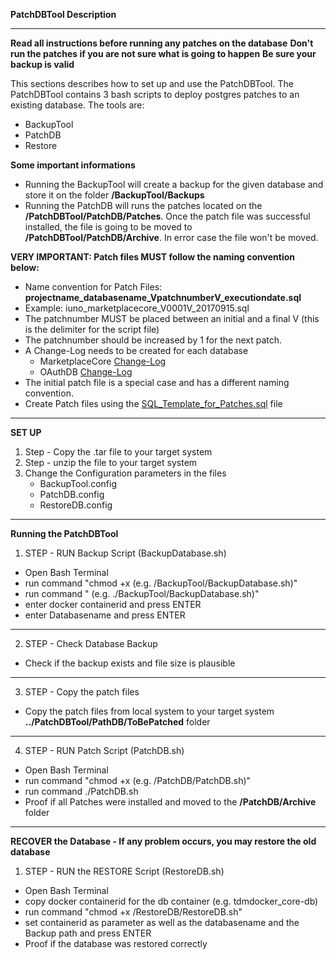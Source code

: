 **PatchDBTool Description**
* * * * * * * *
**Read all instructions before running any patches on the database**
**Don't run the patches if you are not sure what is going to happen**
**Be sure your backup is valid**


This sections describes how to set up and use the PatchDBTool. The PatchDBTool contains 3 bash scripts to deploy postgres patches to an existing database. The tools
are:
- BackupTool
- PatchDB
- Restore

**Some important informations**
- Running the BackupTool will create a backup for the given database and store it on the folder **/BackupTool/Backups**
- Running the PatchDB will runs the patches located on the **/PatchDBTool/PatchDB/Patches**. Once the patch file was successful installed, the file is going to be moved to **/PatchDBTool/PatchDB/Archive**. In error case the file won't be moved.

**VERY IMPORTANT: Patch files MUST follow the naming convention below:**
- Name convention for Patch Files: **projectname_databasename_VpatchnumberV_executiondate.sql**
- Example: iuno_marketplacecore_V0001V_20170915.sql
- The patchnumber MUST be placed between an initial and a final V (this is the delimiter for the script file)
- The patchnumber should be increased by 1 for the next patch.
- A Change-Log needs to be created for each database
    - MarketplaceCore [Change-Log](https://github.com/IUNO-TDM/MarketplaceCore/tree/master/Database-patches)
    - OAuthDB [Change-Log](https://github.com/IUNO-TDM)
- The initial patch file is a special case and has a different naming convention.
- Create Patch files using the [SQL_Template_for_Patches.sql](https://github.com/IUNO-TDM/PatchDBTool/blob/master/PatchDBTool/SQL_Template_for_Patches.sql) file

* * * * * * * * *
**SET UP**

1. Step - Copy the .tar file to your target system
2. Step - unzip the file to your target system
3. Change the Configuration parameters in the files
    - BackupTool.config
    - PatchDB.config
    - RestoreDB.config
* * * * * * * * *
**Running the PatchDBTool**
1. STEP - RUN Backup Script (BackupDatabase.sh)
- Open Bash Terminal
- run command "chmod +x <pathToBackupScript> (e.g. /BackupTool/BackupDatabase.sh)"
- run command "<pathToBackupScript> (e.g. ./BackupTool/BackupDatabase.sh)"
- enter docker containerid and press ENTER
- enter Databasename and press ENTER
* * * * * * * * *
2. STEP - Check Database Backup
- Check if the backup exists and file size is plausible
* * * * * * * * *
3. STEP - Copy the patch files
- Copy the patch files from local system to your target system **../PatchDBTool/PathDB/ToBePatched** folder
* * * * * * * * *
4. STEP - RUN Patch Script (PatchDB.sh)
- Open Bash Terminal
- run command "chmod +x <pathToPatchDBTool> (e.g. /PatchDB/PatchDB.sh)"
- run command ./PatchDB.sh
- Proof if all Patches were installed and moved to the **/PatchDB/Archive** folder
* * * * * * * * *
**RECOVER the Database - If any problem occurs, you may restore the old database**
1. STEP - RUN the RESTORE Script (RestoreDB.sh)
- Open Bash Terminal
- copy docker containerid for the db container (e.g. tdmdocker_core-db)
- run command "chmod +x /RestoreDB/RestoreDB.sh"
- set containerid as parameter as well as the databasename and the Backup path and press ENTER
- Proof if the database was restored correctly

